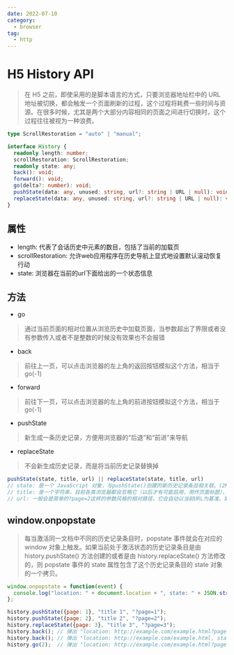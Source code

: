 ```yaml
---
date: 2022-07-10
category:
  - browser
tag:
  - http
---
```


# H5 History API

> 在 H5 之前，即使采用的是脚本语言的方式，只要浏览器地址栏中的 URL 地址被切换，都会触发一个页面刷新的过程，这个过程将耗费一些时间与资源。在很多时候，尤其是两个大部分内容相同的页面之间进行切换时，这个过程往往被视为一种浪费。

```ts
type ScrollRestoration = "auto" | "manual";

interface History {
  readonly length: number;
  scrollRestoration: ScrollRestoration;
  readonly state: any;
  back(): void;
  forward(): void;
  go(delta?: number): void;
  pushState(data: any, unused: string, url?: string | URL | null): void;
  replaceState(data: any, unused: string, url?: string | URL | null): void;
}
```

## 属性

* length: 代表了会话历史中元素的数目，包括了当前的加载页
* scrollRestoration: 允许web应用程序在历史导航上显式地设置默认滚动恢复行动
* state: 浏览器在当前的url下面给出的一个状态信息

## 方法

* go

> 通过当前页面的相对位置从浏览历史中加载页面，当参数超出了界限或者没有参数传入或者不是整数的时候没有效果也不会报错

* back

> 前往上一页，可以点击浏览器的左上角的返回按钮模拟这个方法，相当于go(-1)

* forward

> 前往下一页，可以点击浏览器的左上角的前进按钮模拟这个方法，相当于go(-1)

* pushState

> 新生成一条历史记录，方便用浏览器的“后退”和“前进”来导航

* replaceState

> 不会新生成历史记录，而是将当前历史记录替换掉

```js
pushState(state, title, url) || replaceState(state, title, url)
// state: 是一个 JavaScript 对象，与pushState()创建的新历史记录条目相关联。(2M限制)
// title: 是一个字符串，目前各类浏览器都会忽略它（以后才有可能启用，用作页面标题），所以设置成什么都没关系。目前建议设置为空字符串。
// url: 一般会是简单的?page=2这样的参数风格的相对路径，它会自动以当前URL为基准。需要注意的是，本参数URL需要和当前页面URL同源，否则会抛出错误。
```

## window.onpopstate

> 每当激活同一文档中不同的历史记录条目时，popstate 事件就会在对应的 window 对象上触发。如果当前处于激活状态的历史记录条目是由 history.pushState() 方法创建的或者是由 history.replaceState() 方法修改的，则 popstate 事件的 state 属性包含了这个历史记录条目的 state 对象的一个拷贝。

```js
window.onpopstate = function(event) {
  console.log("location: " + document.location + ", state: " + JSON.stringify(event.state));
};

history.pushState({page: 1}, "title 1", "?page=1");
history.pushState({page: 2}, "title 2", "?page=2");
history.replaceState({page: 3}, "title 3", "?page=3");
history.back(); // 弹出 "location: http://example.com/example.html?page=1, state: {"page":1}"
history.back(); // 弹出 "location: http://example.com/example.html, state: null
history.go(2);  // 弹出 "location: http://example.com/example.html?page=3, state: {"page":3}
```
